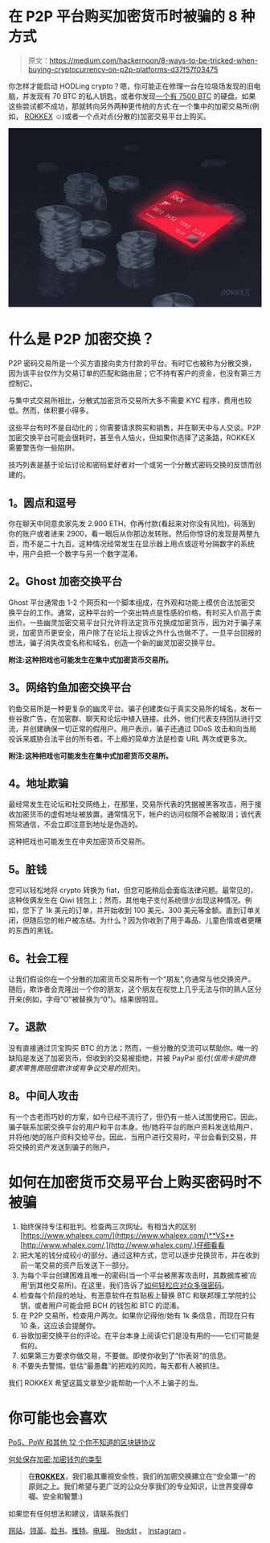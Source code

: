 # 在 P2P 平台购买加密货币时被骗的 8 种方式

> 原文：<https://medium.com/hackernoon/8-ways-to-be-tricked-when-buying-cryptocurrency-on-p2p-platforms-d37f57f03475>

你怎样才能启动 HODLing crypto？嗯，你可能正在修理一台在垃圾场发现的旧电脑，并发现有 70 BTC 的私人钥匙，或者你发现[一个有 7500 BTC](https://blog.rokkex.com/what-is-a-multi-signature-wallet-and-why-exchanges-should-use-it-177d2f686c58/) 的硬盘。如果这些尝试都不成功，那就转向另外两种更传统的方式:在一个集中的加密交易所(例如， [ROKKEX](https://rokkex.com/) ☺)或者一个点对点(分散的)加密交易平台上购买。

![](img/8ce98133ce3644bc9f0c0d47a3965812.png)

# 什么是 P2P 加密交换？

P2P 密码交易所是一个买方直接向卖方付款的平台。有时它也被称为分散交换，因为该平台仅作为交易订单的匹配和路由层；它不持有客户的资金，也没有第三方控制它。

与集中式交易所相比，分散式加密货币交易所大多不需要 KYC 程序，费用也较低。然而，体积要小得多。

这些平台有时不是自动化的；你需要请求购买和销售，并在聊天中与人交谈。P2P 加密交换平台可能会很耗时，甚至令人恼火，但如果你选择了这条路，ROKKEX 需要警告你一些陷阱。

技巧列表是基于论坛讨论和密码爱好者对一个或另一个分散式密码交换的反馈而创建的。

## **1。圆点和逗号**

你在聊天中同意卖家先发 2.900 ETH，你再付款(看起来对你没有风险)。码落到你的账户或者进来 2900，看一眼后从你那边发转账。然后你惊讶的发现是两整九百，而不是二十九百。这种情况经常发生在显示器上用点或逗号分隔数字的系统中，用户会把一个数字与另一个数字混淆。

## **2。Ghost 加密交换平台**

Ghost 平台通常由 1-2 个网页和一个脚本组成，在外观和功能上模仿合法加密交换平台的工作。通常，这种平台的一个突出特点是性感的价格，有时买入价高于卖出价。一些幽灵加密交易平台只允许将法定货币兑换成加密货币，因为对于骗子来说，加密货币更安全，用户除了在论坛上投诉之外什么也做不了。一旦平台回报的想法，骗子消失改变名称和域名，创造一个新的幽灵加密交换平台。

**附注:这种把戏也可能发生在集中式加密货币交易所。**

## **3。网络钓鱼加密交换平台**

钓鱼交易所是一种更复杂的幽灵平台。骗子创建类似于真实交易所的域名，发布一些谷歌广告，在加密群、聊天和论坛中植入链接。此外，他们代表支持团队进行交流，并创建确保一切正常的假用户。用户表示，骗子还通过 DDoS 攻击和向当局投诉来威胁合法平台的所有者。不上瘾的简单方法是检查 URL 两次或更多次。

**附注:这种把戏也可能发生在集中式加密货币交易所。**

## **4。地址欺骗**

最经常发生在论坛和社交网络上，在那里，交易所代表的凭据被黑客攻击，用于接收加密货币的虚假地址被放置。通常情况下，帐户的访问权限不会被取消；该代表照常通信，不会立即注意到地址是伪造的。

这种把戏也可能发生在中央加密货币交易所。

## **5。脏钱**

您可以轻松地将 crypto 转换为 fiat，但您可能稍后会面临法律问题。最常见的，这种伎俩发生在 Qiwi 钱包上；然而，其他电子支付系统很少出现这种情况。例如，您下了 1k 美元的订单，并开始收到 100 美元、300 美元等金额。直到订单关闭，但随后您的帐户被冻结。为什么？因为你收到了用于毒品、儿童色情或者更糟的东西的黑钱。

## **6。社会工程**

让我们假设你在一个分散的加密货币交易所有一个“朋友”,你通常与他交换资产。随后，欺诈者会克隆出一个你的朋友，这个朋友在视觉上几乎无法与你的熟人区分开来(例如，字母“O”被替换为“0”)。结果很明显。

## **7。退款**

没有直接通过贝宝购买 BTC 的方法；然而，一些分散的交流可以帮助你。唯一的缺陷是发送了加密货币，但收到的交易被拒绝，并被 PayPal 拒付(*信用卡提供商要求零售商赔偿欺诈或有争议交易的损失*)。

## **8。中间人攻击**

有一个古老而巧妙的方案，如今已经不流行了，但仍有一些人试图使用它。因此，骗子联系加密交换平台的用户和平台本身。他/她将平台的账户资料发送给用户，并将他/她的账户资料交给平台。因此，当用户进行交易时，平台会看到交易，并将交换的资产发送到骗子的账户。

# 如何在加密货币交易平台上购买密码时不被骗

1.  始终保持专注和批判。检查两三次网址。有相当大的区别[https://www.whaleex.com/](https://www.whaleex.com/)**VS**[http://www.whalex.com/,](http://www.whalex.com/,)仔细看看
2.  把大笔的钱分成较小的部分。通过这种方式，您可以逐步兑换货币，并在收到前一笔交易的资产后发送下一部分。
3.  为每个平台创建困难且唯一的密码(当一个平台被黑客攻击时，其数据库被‘应用’到其他交易所)。在这里，我们告诉了[如何轻松应对众多强密码](https://blog.rokkex.com/outsourcing-password-management-101-7112ed320705/)。
4.  检查每个阶段的地址。有恶意软件在剪贴板上替换 BTC 和联邦理工学院的公钥，或者用户可能会把 BCH 的钱包和 BTC 的混淆。
5.  在 P2P 交易所，检查用户两次。如果你记得他/她有 1k 条信息，而现在只有 10 条，这应该会提醒你。
6.  谷歌加密交换平台的评论。在平台本身上阅读它们是没有用的——它们可能是假的。
7.  如果第三方要求你做交易，不要做。即使你收到了“你表哥”的信息。
8.  不要失去警惕，低估“最愚蠢”的把戏的风险，每天都有人被抓住。

我们 ROKKEX 希望这篇文章至少能帮助一个人不上骗子的当。

# **你可能也会喜欢**

[PoS、PoW 和其他 12 个你不知道的区块链协议](https://blog.rokkex.com/pos-pow-and-12-other-blockchain-protocols-you-didn-t-know-about-3634b089d119/)

[何处保存加密:加密钱包的类型](https://blog.rokkex.com/where-to-keep-crypto-types-of-crypto-wallets-52db723b928f/)

> **在**[**ROKKEX**](https://www.rokkex.com/?utm_source=Medium&utm_medium=blog&utm_content=kl)**，我们极其重视安全性，我们的加密交换建立在“安全第一”的原则之上。我们希望与更广泛的公众分享我们的专业知识，让世界变得幸福、安全和智慧:)**

如果您有任何想法和建议，请联系我们

[网站](https://www.rokkex.com/?utm_source=Medium&utm_medium=blog&utm_content=kl)。[领英](https://www.linkedin.com/company/rokkex/)。[脸书](https://www.facebook.com/rokkex/)。[推特](https://twitter.com/ROKKEX_com)。[电报](https://t.me/rokkex_chat)。 [Reddit](https://www.reddit.com/r/Rokkex/) 。 [Instagram](https://www.instagram.com/rokkexofficial/) 。